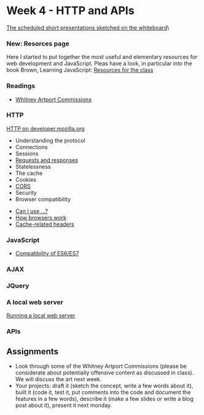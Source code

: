 # Week 4 - HTTP and APIs
[The scheduled short presentations sketched on the whiteboard](IMG_9556.jpeg)\

### New: Resorces page
Here I started to put together the most useful and elementary resources for web development and JavaScript. Pleas have a look, in particular into the book Brown, Learning JavaScript:
[Resources for the class](https://github.com/jbenno/nyuad_mashups/tree/master/Resources)


### Readings
- [Whitney Artport Commissions](https://whitney.org/artport/commissions)

### HTTP
[HTTP on developer.mozilla.org](https://developer.mozilla.org/en-US/docs/Web/HTTP)
- Understanding the protocol 
- Connections
- Sessions
- [Requests and responses](https://developer.mozilla.org/en-US/docs/Web/HTTP/Methods)
- Statelessness
- The cache
- Cookies
- [CORS](https://developer.mozilla.org/en-US/docs/Web/HTTP/CORS)
- Security
- Browser compatibility

* [Can I use ...?](https://caniuse.com)
* [How browsers work](https://www.html5rocks.com/en/tutorials/internals/howbrowserswork/)
* [Cache-related headers](https://redbot.org/)

### JavaScript
- [Compatibility of ES6/ES7](https://kangax.github.io/compat-table/es6/)

### AJAX

### JQuery

### A local web server
[Running a local web server](https://developer.mozilla.org/en-US/docs/Learn/Common_questions/set_up_a_local_testing_server#Running_a_simple_local_HTTP_server)

### APIs

## Assignments
- Look through some of the Whitney Artport Commissions (please be considerate about potentially offensive content as discussed in class).\
We will discuss the art next week.
- Your projects: draft it (sketch the concept, write a few words about it), built it (code it, test it, put comments into the code and document the features in a few words), describe it (make a few slides or write a blog post about it), present it next monday.
